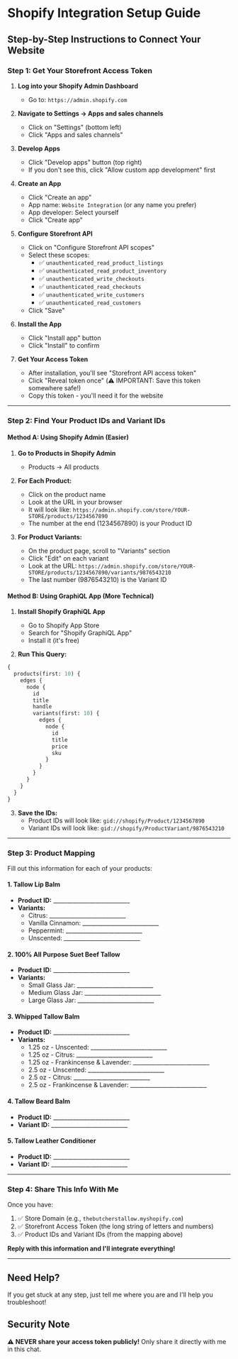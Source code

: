 # Shopify Integration Setup Guide

## Step-by-Step Instructions to Connect Your Website

### Step 1: Get Your Storefront Access Token

1. **Log into your Shopify Admin Dashboard**
   - Go to: `https://admin.shopify.com`

2. **Navigate to Settings → Apps and sales channels**
   - Click on "Settings" (bottom left)
   - Click "Apps and sales channels"

3. **Develop Apps**
   - Click "Develop apps" button (top right)
   - If you don't see this, click "Allow custom app development" first

4. **Create an App**
   - Click "Create an app"
   - App name: `Website Integration` (or any name you prefer)
   - App developer: Select yourself
   - Click "Create app"

5. **Configure Storefront API**
   - Click on "Configure Storefront API scopes"
   - Select these scopes:
     - ✅ `unauthenticated_read_product_listings`
     - ✅ `unauthenticated_read_product_inventory`
     - ✅ `unauthenticated_write_checkouts`
     - ✅ `unauthenticated_read_checkouts`
     - ✅ `unauthenticated_write_customers`
     - ✅ `unauthenticated_read_customers`
   - Click "Save"

6. **Install the App**
   - Click "Install app" button
   - Click "Install" to confirm

7. **Get Your Access Token**
   - After installation, you'll see "Storefront API access token"
   - Click "Reveal token once" (⚠️ IMPORTANT: Save this token somewhere safe!)
   - Copy this token - you'll need it for the website

---

### Step 2: Find Your Product IDs and Variant IDs

#### Method A: Using Shopify Admin (Easier)

1. **Go to Products in Shopify Admin**
   - Products → All products

2. **For Each Product:**
   - Click on the product name
   - Look at the URL in your browser
   - It will look like: `https://admin.shopify.com/store/YOUR-STORE/products/1234567890`
   - The number at the end (1234567890) is your Product ID

3. **For Product Variants:**
   - On the product page, scroll to "Variants" section
   - Click "Edit" on each variant
   - Look at the URL: `https://admin.shopify.com/store/YOUR-STORE/products/1234567890/variants/9876543210`
   - The last number (9876543210) is the Variant ID

#### Method B: Using GraphiQL App (More Technical)

1. **Install Shopify GraphiQL App**
   - Go to Shopify App Store
   - Search for "Shopify GraphiQL App"
   - Install it (it's free)

2. **Run This Query:**
```graphql
{
  products(first: 10) {
    edges {
      node {
        id
        title
        handle
        variants(first: 10) {
          edges {
            node {
              id
              title
              price
              sku
            }
          }
        }
      }
    }
  }
}
```

3. **Save the IDs:**
   - Product IDs will look like: `gid://shopify/Product/1234567890`
   - Variant IDs will look like: `gid://shopify/ProductVariant/9876543210`

---

### Step 3: Product Mapping

Fill out this information for each of your products:

#### 1. Tallow Lip Balm
- **Product ID:** ___________________________
- **Variants:**
  - Citrus: ___________________________
  - Vanilla Cinnamon: ___________________________
  - Peppermint: ___________________________
  - Unscented: ___________________________

#### 2. 100% All Purpose Suet Beef Tallow
- **Product ID:** ___________________________
- **Variants:**
  - Small Glass Jar: ___________________________
  - Medium Glass Jar: ___________________________
  - Large Glass Jar: ___________________________

#### 3. Whipped Tallow Balm
- **Product ID:** ___________________________
- **Variants:**
  - 1.25 oz - Unscented: ___________________________
  - 1.25 oz - Citrus: ___________________________
  - 1.25 oz - Frankincense & Lavender: ___________________________
  - 2.5 oz - Unscented: ___________________________
  - 2.5 oz - Citrus: ___________________________
  - 2.5 oz - Frankincense & Lavender: ___________________________

#### 4. Tallow Beard Balm
- **Product ID:** ___________________________
- **Variant ID:** ___________________________

#### 5. Tallow Leather Conditioner
- **Product ID:** ___________________________
- **Variant ID:** ___________________________

---

### Step 4: Share This Info With Me

Once you have:
1. ✅ Store Domain (e.g., `thebutcherstallow.myshopify.com`)
2. ✅ Storefront Access Token (the long string of letters and numbers)
3. ✅ Product IDs and Variant IDs (from the mapping above)

**Reply with this information and I'll integrate everything!**

---

## Need Help?

If you get stuck at any step, just tell me where you are and I'll help you troubleshoot!

## Security Note

⚠️ **NEVER share your access token publicly!** Only share it directly with me in this chat.


